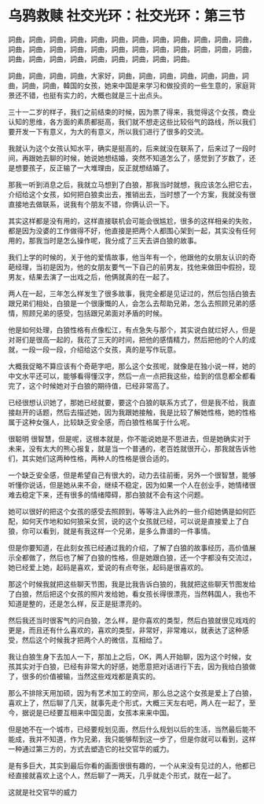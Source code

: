 # 乌鸦救赎 社交光环：社交光环：第三节

詞曲，詞曲，詞曲，詞曲，詞曲，詞曲，詞曲，詞曲，詞曲，詞曲，詞曲，詞曲，詞曲，詞曲，詞曲，詞曲，詞曲，詞曲，詞曲，詞曲，詞曲，詞曲，詞曲，詞曲，詞曲，詞曲，詞曲，詞曲，詞曲，詞曲，詞曲，詞曲，詞曲。

詞曲，詞曲，詞曲，詞曲，大家好，詞曲，詞曲，詞曲，詞曲，詞曲，詞曲，詞曲，詞曲，詞曲，韓国的女孩，她来中国是来学习和做投资的一些生意的，家庭背景还不错，也挺有实力的，大概也就是三十出点头。

三十一二岁的样子，我们之前结束的时候，因为票了得来，我觉得这个女孩，商业认知的思维，各方面的素质都挺高，我们就不想走这些比较俗气的路线，所以我们要开发一下有意义，为大的有意义，所以我们进行了很多的交流。

我就认为这个女孩认知水平，确实是挺高的，后来就没在联系了，后来过了一段时间，再跟她去聊的时候，她说她想结婚，突然不知道怎么了，感觉到了岁数了，还是想要孩子，反正输了一大堆理由，反正就想结婚了。

那我一听到消息之后，我就立马想到了白狼，那我当时就想，我应该怎么把它去，介绍给这个女孩，如何把白狼卖出去，推销出去，当时想了一个方案，我就没有很直接地去做联系，说我有个朋友不错，你俩认识一下。

其实这样都是没有用的，这样直接联机会可能会很尴尬，很多的这样相亲的失败，都是因为没婆的工作做得不好，他直接是把两个人都围心架到一起，其实没有任何用的，那我当时是怎么操作呢，我分成了三天去讲白狼的故事。

我们上学的时候的，关于他的爱情故事，他当年有一个，他跟他的女朋友认识的奇葩经理，当初是因为，他的女朋友要气一下自己的前男友，找他来做田中假扮，现男友，结果去演了一出戏之后，他俩就真的在一起了。

两人在一起，三年怎么样发生了很多故事，我完全都是见证过的，然后包括白狼去跟兄弟们相处，白狼是一个很康慨的人，会怎么去帮助兄弟，怎么去照顾兄弟的感情，照顾兄弟的感受，包括跟兄弟面对矛盾的时候。

他是如何处理，白狼性格有点像松江，有点急失与那个，其实说白就烂好人，但是对哥们是很高一起的，我花了三天的时间，把他的感情精力，然后把他的个人的成就，一段一段一段，介绍给这个女孩，真的是写作玩意。

大概我促略不算应该有个奇葩字吧，那么这个女孩呢，就像是在独小说一样，她的中文水平还可以，能够看得懂汉字，然后一点一点把我这些，给到的信息都全都看完了，这个时候她对于白狼的期待值，已经非常高了。

已经很想认识她了，那她已经就要，要这个白狼的联系方式了，但是我不给，我直接赵开的话题，然后去描述她，因为我跟她接触，我是比较了解她性格，她的性格属于这种女强人，比较缺乏安全感，而白狼性格属于什么呢。

很聪明 很智慧，但是呢，这根本就是，你不能说她是不思进去，但是她确实对于未来，没有太大的熊心报复，就是当一个普通的，老百姓就很开心，那我就告诉他们，其实她们这两种性格，两种人的性格是很合适的。

一个缺乏安全感，但是希望自己有很大的，动力去往前衝，另外一个很智慧，能够听懂你说话，但是她从来不会，继续不稳定，因为如果一个人在创业手，她情绪很难去稳定下来，还有很多的情绪障碍，那白狼就不会有这个问题。

她可以很好的把这个女孩的感受去照顾到，等等注入此外的一些介绍她俩是如何匹配，如何天作地和如何狼采女贸，说的这个女孩就已经，可以说是直接爱上了白狼，你可以看到，就是有我这样一个兄弟，是多么靠谱的一件事情。

但是你要知道，在此刻女孩已经通过我的介绍，了解了白狼的故事经历，高价值展示全都做了，然后也了解了白狼的性格，但是她跟白狼，还一个字都没有交流过，她已经爱上她，起码是喜欢，爱说的有点夸张，起码是很喜欢的。

那这个时候我就把这些聊天节图，我是比我告诉白狼的，我就把这些聊天节图发给了白狼，然后把这个女孩的照片发给她，看女孩长得很漂亮，当然韩国人，我也不知道是整的，还是怎么样，反正是挺漂亮的。

然后我还当时很客气的问白狼，怎么样，是你喜欢的类型，然后白狼就很见戏戏的更是，而且还有什么喜欢的，喜欢的类型，非常好，非常难以，就表达了这种感受，然后这个时候我才把两个人的微信，互相给了。

我让白狼生身下去加人一下，那加上之后，OK，两人开始聊，因为这个时候，女孩其实对于白狼，已经有非常大的好感，她愿意把对话进行下去，因为我给白狼做了，很多的价值被输，当然这些戏戏都是真实的。

那么不排除天用加硕，因为有艺术加工的空间，那么总之这个女孩是爱上了白狼，喜欢上了，然后聊了几天，就事先走个形式，大概三天左右吧，两人在一起了，至今，据说是已经要互相来中国见面，女孩本来来中国。

但是她不在一个城市，已经要规划见面，然后什么规划以后的生活，当然最后能不能成，我并不知道，作为兄弟，我只能够帮到这一步了，但是你就可以看到，这样一种通过第三方的，方式去塑造它的社交官华的威力。

是有多巨大，其实到最后你看的画面很很有趣的，一个从来没有见过的人，他都已经直接就喜欢上这个人，然后聊了一两天，几乎就走个形式，就在一起了。

这就是社交官华的威力